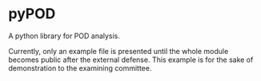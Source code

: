 # pyPOD
A python library for POD analysis.

Currently, only an example file is presented until the whole module becomes public after the external defense.
This example is for the sake of demonstration to the examining committee.
